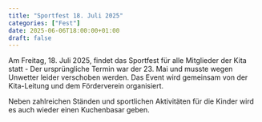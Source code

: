 ```yaml
---
title: "Sportfest 18. Juli 2025"
categories: ["Fest"]
date: 2025-06-06T18:00:00+01:00
draft: false
---
```


Am Freitag, 18. Juli 2025, findet das Sportfest für alle Mitglieder der Kita statt - Der ursprüngliche Termin war der 23. Mai und musste wegen Unwetter leider verschoben werden.
Das Event wird gemeinsam von der Kita-Leitung und dem Förderverein organisiert.

Neben zahlreichen Ständen und sportlichen Aktivitäten für die Kinder wird es auch wieder einen Kuchenbasar geben.